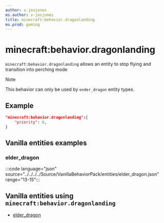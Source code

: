 ```yaml
---
author: v-josjones
ms.author: v-josjones
title: minecraft:behavior.dragonlanding
ms.prod: gaming
---
```


# minecraft:behavior.dragonlanding

`minecraft:behavior.dragonlanding` allows an entity to stop flying and transition into perching mode

> [!NOTE]
> This behavior can only be used by `ender_dragon` entity types.

## Example

```json
"minecraft:behavior.dragonlanding":{
    "priority": 0,
}
```

## Vanilla entities examples

### elder_dragon

:::code language="json" source="../../../../Source/VanillaBehaviorPack/entities/elder_dragon.json" range="13-15":::

## Vanilla entities using `minecraft:behavior.dragonlanding`

- [elder_dragon](../../../../Source/VanillaBehaviorPack_Snippets/entities/elder_dragon.md)
